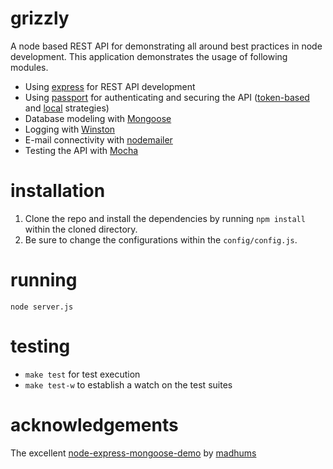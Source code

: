 grizzly
=======

A node based REST API for demonstrating all around best practices in node development. This application demonstrates the usage of following modules.

*  Using [express](http://expressjs.com/) for REST API development
* Using [passport](http://passportjs.org/) for authenticating and securing the API ([token-based](https://github.com/jaredhanson/passport-http-bearer) and [local](https://github.com/jaredhanson/passport-local) strategies)
* Database modeling with [Mongoose](http://mongoosejs.com/)
* Logging with [Winston](https://github.com/flatiron/winston)
* E-mail connectivity with [nodemailer](https://github.com/andris9/Nodemailer)
* Testing the API with [Mocha](https://github.com/visionmedia/mocha)

installation
============

1. Clone the repo and install the dependencies by running `npm install` within the cloned directory.
2. Be sure to change the configurations within the `config/config.js`.


running
=======

`node server.js`

testing
=======

* `make test` for test execution
* `make test-w` to establish a watch on the test suites

acknowledgements
================

The excellent [node-express-mongoose-demo](https://github.com/madhums/node-express-mongoose-demo) by [madhums](https://github.com/madhums)
